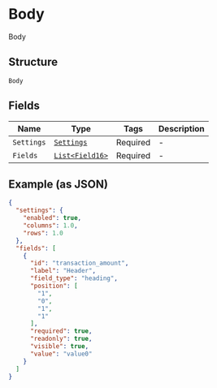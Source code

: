 
# Body

Body

## Structure

`Body`

## Fields

| Name | Type | Tags | Description |
|  --- | --- | --- | --- |
| `Settings` | [`Settings`](../../doc/models/settings.md) | Required | - |
| `Fields` | [`List<Field16>`](../../doc/models/field-16.md) | Required | - |

## Example (as JSON)

```json
{
  "settings": {
    "enabled": true,
    "columns": 1.0,
    "rows": 1.0
  },
  "fields": [
    {
      "id": "transaction_amount",
      "label": "Header",
      "field_type": "heading",
      "position": [
        "1",
        "0",
        "1",
        "1"
      ],
      "required": true,
      "readonly": true,
      "visible": true,
      "value": "value0"
    }
  ]
}
```


